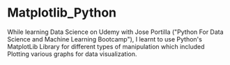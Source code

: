 # Matplotlib_Python

While learning Data Science on Udemy with Jose Portilla ("Python For Data Science and Machine Learning Bootcamp"), I learnt to use Python's MatplotLib Library for different types of manipulation which included Plotting various graphs for data visualization. 

